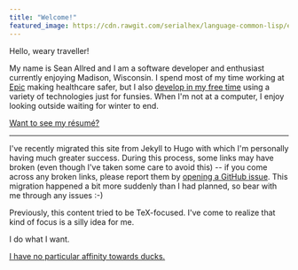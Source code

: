 ```yaml
---
title: "Welcome!"
featured_image: https://cdn.rawgit.com/serialhex/language-common-lisp/eaae981b68cff11951f296174f1248f03c7e1083/lisplogo_alien.svg
---
```


Hello, weary traveller!

My name is Sean Allred and I am a software developer and enthusiast
currently enjoying Madison, Wisconsin.  I spend most of my time
working at [Epic][epic.com] making healthcare safer, but I also
[develop in my free time][github.com] using a variety of technologies
just for funsies.  When I'm not at a computer, I enjoy looking outside
waiting for winter to end.

[Want to see my résumé?](/resume--allred-sean.pdf)

---

I've recently migrated this site from Jekyll to Hugo with which I'm
personally having much greater success.  During this process, some
links may have broken (even though I've taken some care to avoid
this) -- if you come across any broken links, please report them by
[opening a GitHub issue][github].  This migration happened a bit more
suddenly than I had planned, so bear with me through any issues :-)

Previously, this content tried to be TeX-focused.  I've come to
realize that kind of focus is a silly idea for me.

I do what I want.

[I have no particular affinity towards ducks.][ducks]

[epic.com]: //www.epic.com/
[github.com]: //github.com/vermiculus
[github]: //github.com/vermiculus/seanallred.com/issues
[ducks]: //tex.meta.stackexchange.com/tags/ducks/info
